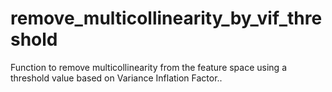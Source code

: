 # remove_multicollinearity_by_vif_threshold
Function to remove multicollinearity from the feature space using a threshold value based on Variance Inflation Factor..
